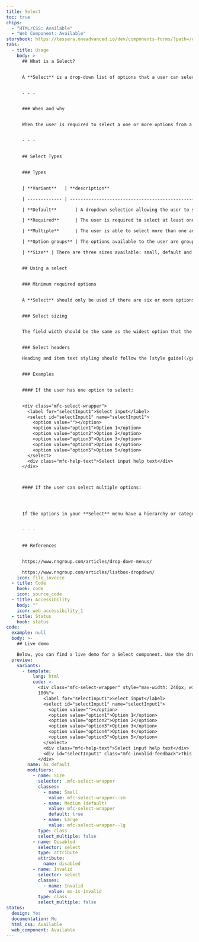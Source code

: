 ```yaml
---
title: Select
toc: true
chips:
  - "HTML/CSS: Available"
  - "Web Component: Available"
storybook: https://tessera.oneadvanced.io/dev/components-forms/?path=/docs/html-select-examples--default-story
tabs:
  - title: Usage
    body: >-
      ## What is a Select?


      A **Select** is a drop-down list of options that a user can select from within a form.  The selected option is shown when the drop-down menu is no longer open and not the focus of the user. 


      - - -


      ### When and why


      When the user is required to select a one or more options from a large group of data. A **Select** can also allow the user to search and filter through the given list.


      - - -


      ## Select Types


      ### Types


      | **Variant**   | **description**                                                  | **Example** |

      | ------------- | ---------------------------------------------------------------- | ----------- |

      | **Default**       | A dropdown selection allowing the user to select a single option |             |

      | **Required**      | The user is required to select at least one option               |             |

      | **Multiple**      | The user is able to select more than one answer                  |             |

      | **Option groups** | The options available to the user are grouped under headings     |             |

      | **Size** | There are three sizes available: small, default and large |  |


      ## Using a select


      ### Minimum required options


      A **Select** should only be used if there are six or more options to choose from. If the user has fewer options to choose from, then you can use radio buttons instead, or checkboxes for answers that require multiple answers.


      ### Select sizing


      The field width should be the same as the widest option that the user will be able to pick from. [See field affordance for more information](URLlink)


      ### Select headers

      Heading and item text styling should follow the [style guide](/guidelines/style-guide).


      ### Examples


      #### If the user has one option to select:


      <div class="mfc-select-wrapper">
        <label for="selectInput1">Select input</label>
        <select id="selectInput1" name="selectInput1">
          <option value=""></option>
          <option value="option1">Option 1</option>
          <option value="option2">Option 2</option>
          <option value="option3">Option 3</option>
          <option value="option4">Option 4</option>
          <option value="option5">Option 5</option>
        </select>
        <div class="mfc-help-text">Select input help text</div>
      </div>



      #### If the user can select multiple options:




      If the options in your **Select** menu have a hierarchy or categorisation, you should split them into groups (see below). This allows users to find the option quickly by scanning the group labels instead of every single option. This can also be used if you have more than one option to select:


      - - -


      ## References


      https://www.nngroup.com/articles/drop-down-menus/

      https://www.nngroup.com/articles/listbox-dropdown/
    icon: file_invoice
  - title: Code
    hook: code
    icon: source_code
  - title: Accessibility
    body: ""
    icon: web_accessibility_1
  - title: Status
    hook: status
code:
  example: null
  body: >-
    ## Live demo

    Below, you can find a live demo for a Select component. Use the drop-down menus and radio buttons to view the different Select Types and Variants.
  preview:
    variants:
      - template:
          lang: html
          code: >-
            <div class="mfc-select-wrapper" style="max-width: 240px; width:
            100%">
              <label for="selectInput1">Select input</label>
              <select id="selectInput1" name="selectInput1">
                <option value=""></option>
                <option value="option1">Option 1</option>
                <option value="option2">Option 2</option>
                <option value="option3">Option 3</option>
                <option value="option4">Option 4</option>
                <option value="option5">Option 5</option>
              </select>
              <div class="mfc-help-text">Select input help text</div>
              <div id="selectInput1" class="mfc-invalid-feedback">This is some invalid text</div>
            </div>
        name: As default
        modifiers:
          - name: Size
            selector: .mfc-select-wrapper
            classes:
              - name: Small
                value: mfc-select-wrapper--sm
              - name: Medium (default)
                value: mfc-select-wrapper
                default: true
              - name: Large
                value: mfc-select-wrapper--lg
            type: class
            select_multiple: false
          - name: Disabled
            selector: select
            type: attribute
            attribute:
              name: disabled
          - name: Invalid
            selector: select
            classes:
              - name: Invalid
                value: ms-is-invalid
            type: class
            select_multiple: false
status:
  design: Yes
  documentation: No
  html_css: Available
  web_component: Available
---
```

